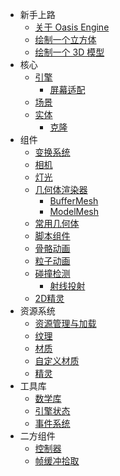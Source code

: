 * 新手上路
  * [关于 Oasis Engine](${book.manual}README.md)
  * [绘制一个立方体](${book.manual}abc/cube.md)
  * [绘制一个 3D 模型](${book.manual}abc/model.md)
* 核心
  * [引擎](${book.manual}structure/engine.md)
    * [屏幕适配](${book.manual}structure/screen-fit.md)
  * [场景](${book.manual}structure/scene.md)
  * [实体](${book.manual}structure/entity.md)
    * [克隆](${book.manual}structure/entity-clone.md)
* 组件
  * [变换系统](${book.manual}component/transform.md)
  * [相机](${book.manual}component/camera.md)
  * [灯光](${book.manual}component/light.md)
  * [几何体渲染器](${book.manual}component/mesh-renderer.md)
    * [BufferMesh](${book.manual}component/buffer-mesh.md)
    * [ModelMesh](${book.manual}component/model-mesh.md)
  * [常用几何体](${book.manual}component/basic-geometry.md)
  * [脚本组件](${book.manual}component/script.md)
  * [骨骼动画](${book.manual}component/skeletal-animation.md)
  * [粒子动画](${book.manual}component/particle-renderer.md)
  * [碰撞检测](${book.manual}component/collision.md)
    * [射线投射](${book.manual}component/ray.md)
  * [2D精灵](${book.manual}component/sprite-renderer.md)
* 资源系统
  * [资源管理与加载](${book.manual}resource/resource-manager.md)
  * [纹理](${book.manual}resource/texture.md)
  * [材质](${book.manual}resource/material.md)
  * [自定义材质](${book.manual}resource/custom-material.md)
  * [精灵](${book.manual}resource/sprite.md)
* 工具库
  * [数学库](${book.manual}tools/math.md)
  * [引擎状态](${book.manual}tools/stats.md)
  * [事件系统](${book.manual}tools/event.md)
* 二方组件
  * [控制器](${book.manual}second-party-component/controls.md)
  * [帧缓冲拾取](${book.manual}second-party-component/framebuffer-picker.md)